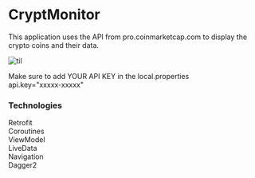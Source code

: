 # CryptMonitor

This application uses the API from pro.coinmarketcap.com to display the crypto coins and their data.

![til](./example.gif)

Make sure to add YOUR API KEY in the local.properties  
api.key="xxxxx-xxxxx"

### Technologies
Retrofit  
Coroutines  
ViewModel  
LiveData  
Navigation  
Dagger2
